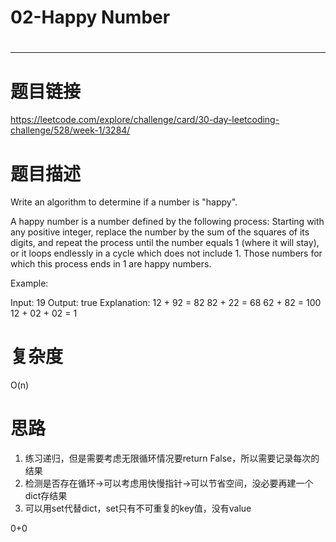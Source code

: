 # 02-Happy Number
# 
-----------
# 题目链接
https://leetcode.com/explore/challenge/card/30-day-leetcoding-challenge/528/week-1/3284/

# 题目描述
Write an algorithm to determine if a number is "happy".

A happy number is a number defined by the following process: Starting with any positive integer, replace the number by the sum of the squares of its digits, and repeat the process until the number equals 1 (where it will stay), or it loops endlessly in a cycle which does not include 1. Those numbers for which this process ends in 1 are happy numbers.

Example: 

Input: 19
Output: true
Explanation: 
12 + 92 = 82
82 + 22 = 68
62 + 82 = 100
12 + 02 + 02 = 1

# 复杂度
O(n)

# 思路
1. 练习递归，但是需要考虑无限循环情况要return False，所以需要记录每次的结果
2. 检测是否存在循环->可以考虑用快慢指针->可以节省空间，没必要再建一个dict存结果
3. 可以用set代替dict，set只有不可重复的key值，没有value

0+0